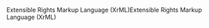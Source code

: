 <span data-ttu-id="6aabe-101">Extensible Rights Markup Language (XrML)</span><span class="sxs-lookup"><span data-stu-id="6aabe-101">Extensible Rights Markup Language (XrML)</span></span>
